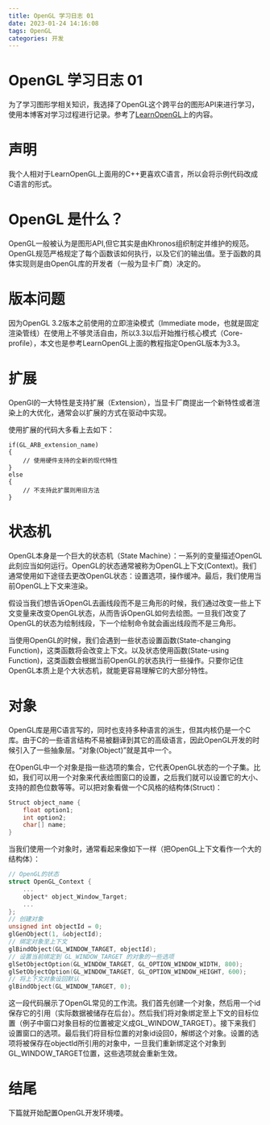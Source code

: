 ```yaml
---
title: OpenGL 学习日志 01
date: 2023-01-24 14:16:08
tags: OpenGL
categories: 开发
---
```

# OpenGL 学习日志 01

为了学习图形学相关知识，我选择了OpenGL这个跨平台的图形API来进行学习，使用本博客对学习过程进行记录。参考了[LearnOpenGL](https://learnopengl-cn.github.io)上的内容。

# 声明

我个人相对于LearnOpenGL上面用的C++更喜欢C语言，所以会将示例代码改成C语言的形式。

# OpenGL 是什么？

OpenGL一般被认为是图形API,但它其实是由Khronos组织制定并维护的规范。OpenGL规范严格规定了每个函数该如何执行，以及它们的输出值。至于函数的具体实现则是由OpenGL库的开发者（一般为显卡厂商）决定的。

# 版本问题

因为OpenGL 3.2版本之前使用的立即渲染模式（Immediate mode，也就是固定渲染管线）在使用上不够灵活自由，所以3.3以后开始推行核心模式（Core-profile），本文也是参考LearnOpenGL上面的教程指定OpenGL版本为3.3。

# 扩展

OpenGl的一大特性是支持扩展（Extension），当显卡厂商提出一个新特性或者渲染上的大优化，通常会以扩展的方式在驱动中实现。

使用扩展的代码大多看上去如下：
```
if(GL_ARB_extension_name)
{
    // 使用硬件支持的全新的现代特性
}
else
{
    // 不支持此扩展则用旧方法
}
```

# 状态机

OpenGL本身是一个巨大的状态机（State Machine）：一系列的变量描述OpenGL此刻应当如何运行。OpenGL的状态通常被称为OpenGL上下文(Context)。我们通常使用如下途径去更改OpenGL状态：设置选项，操作缓冲。最后，我们使用当前OpenGL上下文来渲染。

假设当我们想告诉OpenGL去画线段而不是三角形的时候，我们通过改变一些上下文变量来改变OpenGL状态，从而告诉OpenGL如何去绘图。一旦我们改变了OpenGL的状态为绘制线段，下一个绘制命令就会画出线段而不是三角形。

当使用OpenGL的时候，我们会遇到一些状态设置函数(State-changing Function)，这类函数将会改变上下文。以及状态使用函数(State-using Function)，这类函数会根据当前OpenGL的状态执行一些操作。只要你记住OpenGL本质上是个大状态机，就能更容易理解它的大部分特性。

# 对象

OpenGL库是用C语言写的，同时也支持多种语言的派生，但其内核仍是一个C库。由于C的一些语言结构不易被翻译到其它的高级语言，因此OpenGL开发的时候引入了一些抽象层。“对象(Object)”就是其中一个。

在OpenGL中一个对象是指一些选项的集合，它代表OpenGL状态的一个子集。比如，我们可以用一个对象来代表绘图窗口的设置，之后我们就可以设置它的大小、支持的颜色位数等等。可以把对象看做一个C风格的结构体(Struct)：

```c
Struct object_name {
    float option1;
    int option2;
    char[] name;
}
```

当我们使用一个对象时，通常看起来像如下一样（把OpenGL上下文看作一个大的结构体）：

```c
// OpenGL的状态
struct OpenGL_Context {
    ...
    object* object_Window_Target;
    ...
};
// 创建对象
unsigned int objectId = 0;
glGenObject(1, &objectId);
// 绑定对象至上下文
glBindObject(GL_WINDOW_TARGET, objectId);
// 设置当前绑定到 GL_WINDOW_TARGET 的对象的一些选项
glSetObjectOption(GL_WINDOW_TARGET, GL_OPTION_WINDOW_WIDTH, 800);
glSetObjectOption(GL_WINDOW_TARGET, GL_OPTION_WINDOW_HEIGHT, 600);
// 将上下文对象设回默认
glBindObject(GL_WINDOW_TARGET, 0);
```

这一段代码展示了OpenGL常见的工作流。我们首先创建一个对象，然后用一个id保存它的引用（实际数据被储存在后台）。然后我们将对象绑定至上下文的目标位置（例子中窗口对象目标的位置被定义成GL_WINDOW_TARGET）。接下来我们设置窗口的选项。最后我们将目标位置的对象id设回0，解绑这个对象。设置的选项将被保存在objectId所引用的对象中，一旦我们重新绑定这个对象到GL_WINDOW_TARGET位置，这些选项就会重新生效。

# 结尾

下篇就开始配置OpenGL开发环境喽。
